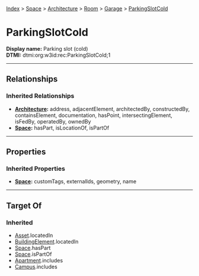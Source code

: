 [Index](../../../../Index.md) > [Space](../../../Space.md) > [Architecture](../../Architecture.md) > [Room](../Room.md) > [Garage](Garage.md) > [ParkingSlotCold](#)
# ParkingSlotCold

**Display name:** Parking slot (cold)<br />
**DTMI:** dtmi:org:w3id:rec:ParkingSlotCold;1

---

## Relationships
### Inherited Relationships
* **[Architecture](../../Architecture.md):** address, adjacentElement, architectedBy, constructedBy, containsElement, documentation, hasPoint, intersectingElement, isFedBy, operatedBy, ownedBy
* **[Space](../../../Space.md):** hasPart, isLocationOf, isPartOf

---

## Properties
### Inherited Properties
* **[Space](../../../Space.md):** customTags, externalIds, geometry, name

---

## Target Of
### Inherited
* [Asset](../../../../Asset/Asset.md).locatedIn
* [BuildingElement](../../../../BuildingElement/BuildingElement.md).locatedIn
* [Space](../../../Space.md).hasPart
* [Space](../../../Space.md).isPartOf
* [Apartment](../../../../Collection/SpaceCollection/Apartment.md).includes
* [Campus](../../../../Collection/SpaceCollection/Campus.md).includes
